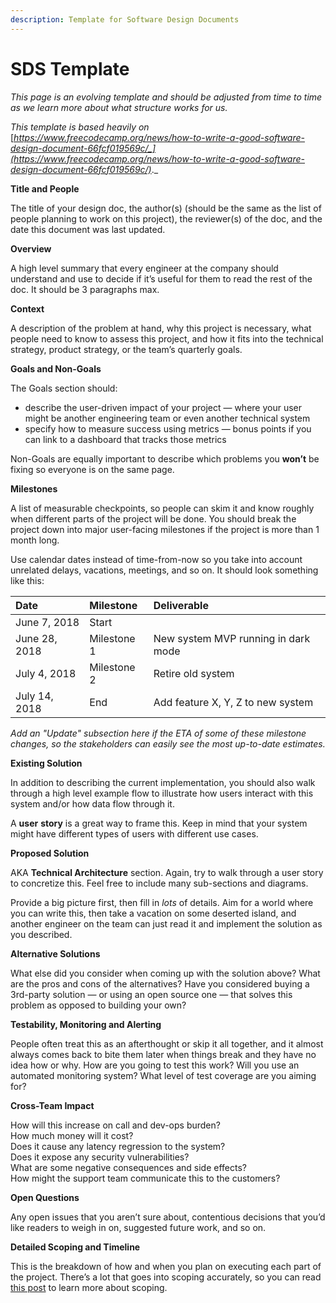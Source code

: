 ```yaml
---
description: Template for Software Design Documents
---
```


# SDS Template

_This page is an evolving template and should be adjusted from time to time as we learn more about what structure works for us._

_This template is based heavily on_ [_https://www.freecodecamp.org/news/how-to-write-a-good-software-design-document-66fcf019569c/_](https://www.freecodecamp.org/news/how-to-write-a-good-software-design-document-66fcf019569c/)_._

**Title and People**

The title of your design doc, the author\(s\) \(should be the same as the list of people planning to work on this project\), the reviewer\(s\) of the doc, and the date this document was last updated.

**Overview**

A high level summary that every engineer at the company should understand and use to decide if it’s useful for them to read the rest of the doc. It should be 3 paragraphs max.

**Context**

A description of the problem at hand, why this project is necessary, what people need to know to assess this project, and how it fits into the technical strategy, product strategy, or the team’s quarterly goals.

**Goals and Non-Goals**

The Goals section should:

* describe the user-driven impact of your project — where your user might be another engineering team or even another technical system
* specify how to measure success using metrics — bonus points if you can link to a dashboard that tracks those metrics

Non-Goals are equally important to describe which problems you **won’t** be fixing so everyone is on the same page.

**Milestones**

A list of measurable checkpoints, so people can skim it and know roughly when different parts of the project will be done. You should break the project down into major user-facing milestones if the project is more than 1 month long.

Use calendar dates instead of time-from-now so you take into account unrelated delays, vacations, meetings, and so on. It should look something like this:

| Date | Milestone | Deliverable |
| :--- | :--- | :--- |
| June 7, 2018 | Start |  |
| June 28, 2018 | Milestone 1 | New system MVP running in dark mode |
| July 4, 2018 | Milestone 2 | Retire old system |
| July 14, 2018 | End | Add feature X, Y, Z to new system |

_Add an "Update" subsection here if the ETA of some of these milestone changes, so the stakeholders can easily see the most up-to-date estimates._

**Existing Solution**

In addition to describing the current implementation, you should also walk through a high level example flow to illustrate how users interact with this system and/or how data flow through it.

A **user** **story** is a great way to frame this. Keep in mind that your system might have different types of users with different use cases.

**Proposed Solution**

AKA **Technical Architecture** section. Again, try to walk through a user story to concretize this. Feel free to include many sub-sections and diagrams.

Provide a big picture first, then fill in _lots_ of details. Aim for a world where you can write this, then take a vacation on some deserted island, and another engineer on the team can just read it and implement the solution as you described.

**Alternative Solutions**

What else did you consider when coming up with the solution above? What are the pros and cons of the alternatives? Have you considered buying a 3rd-party solution — or using an open source one — that solves this problem as opposed to building your own?

**Testability, Monitoring and Alerting**

People often treat this as an afterthought or skip it all together, and it almost always comes back to bite them later when things break and they have no idea how or why. How are you going to test this work? Will you use an automated monitoring system? What level of test coverage are you aiming for?

**Cross-Team Impact**

How will this increase on call and dev-ops burden?  
How much money will it cost?  
Does it cause any latency regression to the system?  
Does it expose any security vulnerabilities?  
What are some negative consequences and side effects?  
How might the support team communicate this to the customers?

**Open Questions**

Any open issues that you aren’t sure about, contentious decisions that you’d like readers to weigh in on, suggested future work, and so on.

**Detailed Scoping and Timeline**

This is the breakdown of how and when you plan on executing each part of the project. There’s a lot that goes into scoping accurately, so you can read [this post](https://medium.freecodecamp.org/how-to-effectively-scope-your-software-projects-from-planning-to-execution-e96cbcac54b9) to learn more about scoping.

